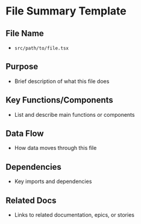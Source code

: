 # File Summary Template

## File Name

- `src/path/to/file.tsx`

## Purpose

- Brief description of what this file does

## Key Functions/Components

- List and describe main functions or components

## Data Flow

- How data moves through this file

## Dependencies

- Key imports and dependencies

## Related Docs

- Links to related documentation, epics, or stories
